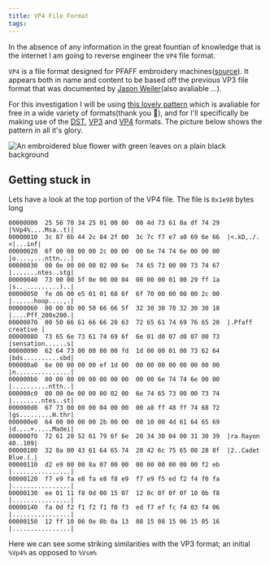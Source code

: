 ```yaml
---
title: VP4 File Format
tags:
---
```


In the absence of any information in the great fountian of knowledge that is the internet I am going to reverse engineer the `VP4` file format.

`VP4` is a file format designed for PFAFF embroidery machines([source](https://forum.embroideres.com/announcement/3-vp4-pfaff-embroidery-format/)). It appears both in name and content to be based off the previous VP3 file format that was documented by [Jason Weiler](http://www.jasonweiler.com/VP3FileFormatInfo.html)(also avaliable ...). 

For this investigation I will be using [this lovely pattern](https://forum.embroideres.com/files/file/2432-blue-flower-and-green-leaf-free-embroidery-design/) which is avaliable for free in a wide variety of formats(thank you 💖), and for I'll specifically be making use of the [DST](blueflowle.dst), [VP3](blueflowle.vp3) and [VP4](blueflowle.vp4) formats.  The picture below shows the pattern in all it's glory.

![An embroidered blue flower with green leaves on a plain black background](flower-realistic.jpg)

## Getting stuck in


Lets have a look at the top portion of the VP4 file. The file is `0x1e98` bytes long

```
00000000  25 56 70 34 25 01 00 00  00 4d 73 61 0a df 74 29  |%Vp4%....Msa..t)|
00000010  3c 87 6b 44 2c 84 2f 00  3c 7c f7 e7 a0 69 6e 66  |<.kD,./.<|...inf|
00000020  6f 00 00 00 00 2c 00 00  00 6e 74 74 6e 00 00 00  |o....,...nttn...|
00000030  00 0e 00 00 00 02 00 6e  74 65 73 00 00 73 74 67  |.......ntes..stg|
00000040  73 00 00 5f 0e 00 00 04  00 00 00 01 00 29 ff 1a  |s.._.........)..|
00000050  fe d6 00 e5 01 01 68 6f  6f 70 00 00 00 00 2c 00  |......hoop....,.|
00000060  00 00 0b 00 50 66 66 5f  32 30 30 78 32 30 30 18  |....Pff_200x200.|
00000070  00 50 66 61 66 66 20 63  72 65 61 74 69 76 65 20  |.Pfaff creative |
00000080  73 65 6e 73 61 74 69 6f  6e 01 d0 07 d0 07 00 73  |sensation......s|
00000090  62 64 73 00 00 00 00 fd  1d 00 00 01 00 73 62 64  |bds..........sbd|
000000a0  6e 00 00 00 00 ef 1d 00  00 00 00 00 00 00 00 00  |n...............|
000000b0  00 00 00 00 00 00 00 00  00 00 6e 74 74 6e 00 00  |..........nttn..|
000000c0  00 00 0e 00 00 00 02 00  6e 74 65 73 00 00 73 74  |........ntes..st|
000000d0  67 73 00 00 00 04 00 00  00 a8 ff 48 ff 74 68 72  |gs.........H.thr|
000000e0  64 00 00 00 00 2b 00 00  00 10 00 4d 61 64 65 69  |d....+.....Madei|
000000f0  72 61 20 52 61 79 6f 6e  20 34 30 04 00 31 30 39  |ra Rayon 40..109|
00000100  32 0a 00 43 61 64 65 74  20 42 6c 75 65 08 28 8f  |2..Cadet Blue.(.|
00000110  d2 e9 00 00 8a 07 00 00  00 00 00 00 00 00 f2 eb  |................|
00000120  f7 e9 fa e8 fa e8 f8 e9  f7 e9 f5 ed f2 f4 f0 fa  |................|
00000130  ee 01 11 f8 0d 00 15 07  12 0c 0f 0f 0f 10 0b f8  |................|
00000140  fa 0d f2 f1 f2 f1 f0 f3  ed f7 ef fc f4 03 f4 06  |................|
00000150  12 ff 10 06 0e 0b 0a 13  08 15 08 15 06 15 05 16  |................|
```

Here we can see some striking similarities with the VP3 format; an initial `%Vp4%` as opposed to `%Vsm%`
